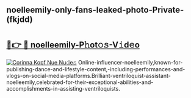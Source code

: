 ## noelleemily-only-fans​-leaked-photo​-Private-(fkjdd)


# <h2><a href="https://mediaupload.pro?title=noelleemily&ref=git">🔗👉 🔴 noelleemily-P𝚑ot𝚘𝚜-V𝚒d𝚎o</a></h2>

[![Corinna Kopf Nue Nu𝚍e𝚜](https://i.imgur.com/0qMVB7G.gif)](https://mediaupload.pro?title=noelleemily&ref=git)
Online-influencer-noelleemily,known-for-publishing-dance-and-lifestyle-content,-including-performances-and-vlogs-on-social-media-platforms.Brilliant-ventriloquist-assistant-noelleemily,celebrated-for-their-exceptional-abilities-and-accomplishments-in-assisting-ventriloquists.  